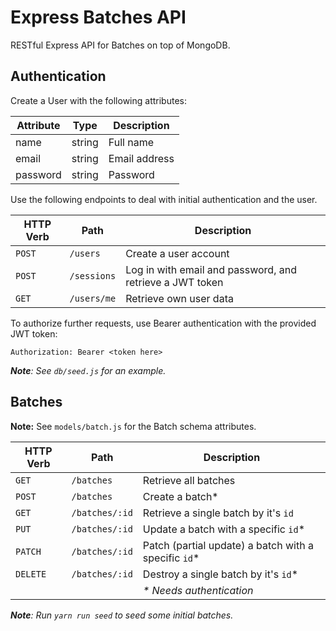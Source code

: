 # Express Batches API

RESTful Express API for Batches on top of MongoDB.

## Authentication

Create a User with the following attributes:

| Attribute | Type   | Description   |
|-----------|--------|---------------|
| name      | string | Full name     |
| email     | string | Email address |
| password  | string | Password      |

Use the following endpoints to deal with initial authentication and the user.

| HTTP Verb | Path        | Description |
|-----------|-------------|--------------|
| `POST`    | `/users`    | Create a user account |
| `POST`    | `/sessions` | Log in with email and password, and retrieve a JWT token |
| `GET`     | `/users/me` | Retrieve own user data |

To authorize further requests, use Bearer authentication with the provided JWT token:

```
Authorization: Bearer <token here>
```

_**Note**: See `db/seed.js` for an example._

## Batches

**Note:** See `models/batch.js` for the Batch schema attributes.

| HTTP Verb | Path | Description |
|-----------|------|--------------|
| `GET` | `/batches` | Retrieve all batches |
| `POST` | `/batches` | Create a batch* |
| `GET` | `/batches/:id` | Retrieve a single batch by it's `id` |
| `PUT` | `/batches/:id` | Update a batch with a specific `id`* |
| `PATCH` | `/batches/:id` | Patch (partial update) a batch with a specific `id`* |
| `DELETE` | `/batches/:id` | Destroy a single batch by it's `id`* |
| | | _* Needs authentication_ |

_**Note**: Run `yarn run seed` to seed some initial batches._
